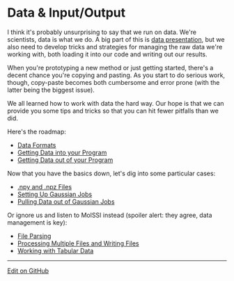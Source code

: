 # Data & Input/Output

I think it's probably unsurprising to say that we run on data.
We're scientists, data is what we do.
A big part of this is [data presentation](../Plotting), but we also need to develop tricks and strategies for managing the raw data we're working with, both loading it into our code and writing out our results.

When you're prototyping a new method or just getting started, there's a decent chance you're copying and pasting.
As you start to do serious work, though, copy-paste becomes both cumbersome and error prone (with the latter being the biggest issue).

We all learned how to work with data the hard way. Our hope is that we can provide you some tips and tricks so that you can hit fewer pitfalls than we did.

Here's the roadmap:
* [Data Formats](DataFormats.md)
* [Getting Data into your Program](LoadingDataIn.md)
* [Getting Data out of your Program](ExportingDataOut.md)

Now that you have the basics down, let's dig into some particular cases:
* [.npy and .npz Files](NumpyFiles.md)
* [Setting Up Gaussian Jobs](GaussianIntro.md)
* [Pulling Data out of Gaussian Jobs](GaussianParsing.md)

Or ignore us and listen to MolSSI instead (spoiler alert: they agree, data management is key):
* [File Parsing](https://education.molssi.org/python_scripting_cms/02-file_parsing/index.html)
* [Processing Multiple Files and Writing Files](https://education.molssi.org/python_scripting_cms/03-multiple_files/index.html)
* [Working with Tabular Data](https://education.molssi.org/python_scripting_cms/04-tabular_data/index.html)

---
[Edit on GitHub](https://github.com/McCoyGroup/References/edit/gh-pages/McCoy%20Group%20Code%20Academy/DataIO/index.md)
